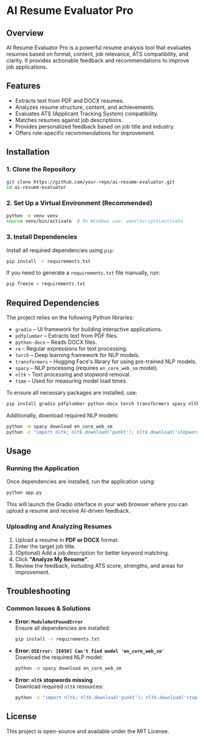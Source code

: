 ﻿# AI Resume Evaluator Pro

## Overview
AI Resume Evaluator Pro is a powerful resume analysis tool that evaluates resumes based on format, content, job relevance, ATS compatibility, and clarity. It provides actionable feedback and recommendations to improve job applications.

## Features
- Extracts text from PDF and DOCX resumes.
- Analyzes resume structure, content, and achievements.
- Evaluates ATS (Applicant Tracking System) compatibility.
- Matches resumes against job descriptions.
- Provides personalized feedback based on job title and industry.
- Offers role-specific recommendations for improvement.

## Installation

### **1. Clone the Repository**
```bash
git clone https://github.com/your-repo/ai-resume-evaluator.git
cd ai-resume-evaluator
```

### **2. Set Up a Virtual Environment (Recommended)**
```bash
python -m venv venv
source venv/bin/activate  # On Windows use: venv\Scripts\activate
```

### **3. Install Dependencies**
Install all required dependencies using `pip`:
```bash
pip install -r requirements.txt
```

If you need to generate a `requirements.txt` file manually, run:
```bash
pip freeze > requirements.txt
```

## Required Dependencies

The project relies on the following Python libraries:
- `gradio` – UI framework for building interactive applications.
- `pdfplumber` – Extracts text from PDF files.
- `python-docx` – Reads DOCX files.
- `re` – Regular expressions for text processing.
- `torch` – Deep learning framework for NLP models.
- `transformers` – Hugging Face's library for using pre-trained NLP models.
- `spacy` – NLP processing (requires `en_core_web_sm` model).
- `nltk` – Text processing and stopword removal.
- `time` – Used for measuring model load times.

To ensure all necessary packages are installed, use:
```bash
pip install gradio pdfplumber python-docx torch transformers spacy nltk
```

Additionally, download required NLP models:
```bash
python -m spacy download en_core_web_sm
python -c "import nltk; nltk.download('punkt'); nltk.download('stopwords')"
```

## Usage

### **Running the Application**
Once dependencies are installed, run the application using:
```bash
python app.py
```
This will launch the Gradio interface in your web browser where you can upload a resume and receive AI-driven feedback.

### **Uploading and Analyzing Resumes**
1. Upload a resume in **PDF or DOCX** format.
2. Enter the target job title.
3. (Optional) Add a job description for better keyword matching.
4. Click **"Analyze My Resume"**.
5. Review the feedback, including ATS score, strengths, and areas for improvement.

## Troubleshooting

### **Common Issues & Solutions**
- **Error: `ModuleNotFoundError`**  
  Ensure all dependencies are installed:
  ```bash
  pip install -r requirements.txt
  ```

- **Error: `OSError: [E050] Can't find model 'en_core_web_sm'`**  
  Download the required NLP model:
  ```bash
  python -m spacy download en_core_web_sm
  ```

- **Error: `nltk` stopwords missing**  
  Download required `nltk` resources:
  ```bash
  python -c "import nltk; nltk.download('punkt'); nltk.download('stopwords')"
  ```

## License
This project is open-source and available under the MIT License.
